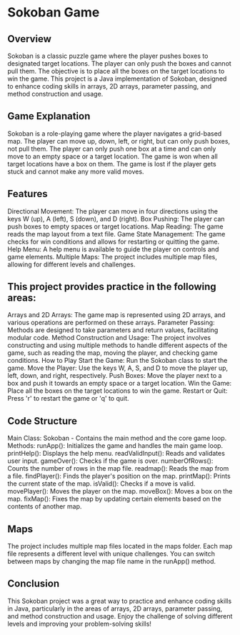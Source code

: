 # Sokoban Game

## Overview
Sokoban is a classic puzzle game where the player pushes boxes to designated target locations. The player can only push the boxes and cannot pull them. The objective is to place all the boxes on the target locations to win the game. This project is a Java implementation of Sokoban, designed to enhance coding skills in arrays, 2D arrays, parameter passing, and method construction and usage.

## Game Explanation
Sokoban is a role-playing game where the player navigates a grid-based map. The player can move up, down, left, or right, but can only push boxes, not pull them. The player can only push one box at a time and can only move to an empty space or a target location. The game is won when all target locations have a box on them. The game is lost if the player gets stuck and cannot make any more valid moves.

## Features
Directional Movement: The player can move in four directions using the keys W (up), A (left), S (down), and D (right).
Box Pushing: The player can push boxes to empty spaces or target locations.
Map Reading: The game reads the map layout from a text file.
Game State Management: The game checks for win conditions and allows for restarting or quitting the game.
Help Menu: A help menu is available to guide the player on controls and game elements.
Multiple Maps: The project includes multiple map files, allowing for different levels and challenges.


## This project provides practice in the following areas:

Arrays and 2D Arrays: The game map is represented using 2D arrays, and various operations are performed on these arrays.
Parameter Passing: Methods are designed to take parameters and return values, facilitating modular code.
Method Construction and Usage: The project involves constructing and using multiple methods to handle different aspects of the game, such as reading the map, moving the player, and checking game conditions.
How to Play
Start the Game: Run the Sokoban class to start the game.
Move the Player: Use the keys W, A, S, and D to move the player up, left, down, and right, respectively.
Push Boxes: Move the player next to a box and push it towards an empty space or a target location.
Win the Game: Place all the boxes on the target locations to win the game.
Restart or Quit: Press 'r' to restart the game or 'q' to quit.


## Code Structure
Main Class: Sokoban - Contains the main method and the core game loop.
Methods:
runApp(): Initializes the game and handles the main game loop.
printHelp(): Displays the help menu.
readValidInput(): Reads and validates user input.
gameOver(): Checks if the game is over.
numberOfRows(): Counts the number of rows in the map file.
readmap(): Reads the map from a file.
findPlayer(): Finds the player's position on the map.
printMap(): Prints the current state of the map.
isValid(): Checks if a move is valid.
movePlayer(): Moves the player on the map.
moveBox(): Moves a box on the map.
fixMap(): Fixes the map by updating certain elements based on the contents of another map.

## Maps
The project includes multiple map files located in the maps folder. Each map file represents a different level with unique challenges. You can switch between maps by changing the map file name in the runApp() method.

## Conclusion
This Sokoban project was a great way to practice and enhance coding skills in Java, particularly in the areas of arrays, 2D arrays, parameter passing, and method construction and usage. Enjoy the challenge of solving different levels and improving your problem-solving skills!
